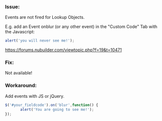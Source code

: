 ### Issue: 

Events are not fired for Lookup Objects.

E.g. add an Event onblur (or any other event) in the "Custom Code" Tab with the Javascript:

```javascript
alert('you will never see me!');
```

https://forums.nubuilder.com/viewtopic.php?f=19&t=10471

### Fix: 

Not available!

### Workaround: 

Add events with JS or jQuery.

```javascript
$('#your_fieldcode').on('blur',function() {
       alert('You are going to see me!');
});
```
